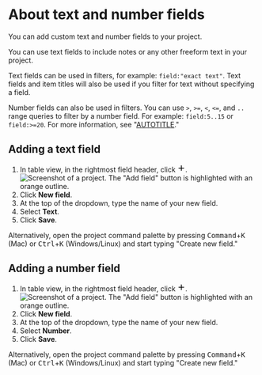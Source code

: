 # About text and number fields

You can add custom text and number fields to your project.

You can use text fields to include notes or any other freeform text in your project.

Text fields can be used in filters, for example: `field:"exact text"`. Text fields and item titles will also be used if you filter for text without specifying a field.

Number fields can also be used in filters. You can use `>`, `>=`, `<`, `<=`, and `..` range queries to filter by a number field. For example: `field:5..15` or `field:>=20`. For more information, see "[AUTOTITLE](/issues/planning-and-tracking-with-projects/customizing-views-in-your-project/filtering-projects)."

## Adding a text field

1. In table view, in the rightmost field header, click <svg version="1.1" width="16" height="16" viewBox="0 0 16 16" class="octicon octicon-plus" aria-label="Add field" role="img"><path d="M7.75 2a.75.75 0 0 1 .75.75V7h4.25a.75.75 0 0 1 0 1.5H8.5v4.25a.75.75 0 0 1-1.5 0V8.5H2.75a.75.75 0 0 1 0-1.5H7V2.75A.75.75 0 0 1 7.75 2Z"></path></svg>.
   ![Screenshot of a project. The "Add field" button is highlighted with an orange outline.](/assets/images/help/projects-v2/new-field-button.png)
1. Click **New field**.
1. At the top of the dropdown, type the name of your new field.
1. Select **Text**.
1. Click **Save**.

Alternatively, open the project command palette by pressing <kbd>Command</kbd>+<kbd>K</kbd> (Mac) or <kbd>Ctrl</kbd>+<kbd>K</kbd> (Windows/Linux) and start typing "Create new field."

## Adding a number field

1. In table view, in the rightmost field header, click <svg version="1.1" width="16" height="16" viewBox="0 0 16 16" class="octicon octicon-plus" aria-label="Add field" role="img"><path d="M7.75 2a.75.75 0 0 1 .75.75V7h4.25a.75.75 0 0 1 0 1.5H8.5v4.25a.75.75 0 0 1-1.5 0V8.5H2.75a.75.75 0 0 1 0-1.5H7V2.75A.75.75 0 0 1 7.75 2Z"></path></svg>.
   ![Screenshot of a project. The "Add field" button is highlighted with an orange outline.](/assets/images/help/projects-v2/new-field-button.png)
1. Click **New field**.
1. At the top of the dropdown, type the name of your new field.
1. Select **Number**.
1. Click **Save**.

Alternatively, open the project command palette by pressing <kbd>Command</kbd>+<kbd>K</kbd> (Mac) or <kbd>Ctrl</kbd>+<kbd>K</kbd> (Windows/Linux) and start typing "Create new field."
